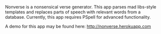 Nonverse is a nonsensical verse generator. This app parses mad libs-style templates and replaces parts of speech with relevant words 
from a database. Currently, this app requires PSpell for advanced functionality.

A demo for this app may be found here: http://nonverse.herokuapp.com
